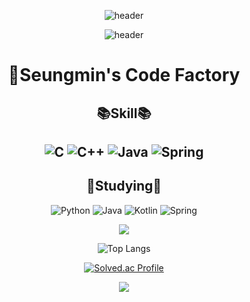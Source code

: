<div align=center>

![header](https://capsule-render.vercel.app/api?type=waving&&color=0:66FFFF,100:FFFF33&height=100)


![header](https://capsule-render.vercel.app/api?type=transparent&&color=0:66FFFF,100:FFFF33&height=100&section=header&text=WELCOME&fontSize=100&desc=Luke's%20Repo.&descAlignY=90&fontAlignY=50&fontColor=FFFFFF&animation=fadeIn)

<h1>👋Seungmin's Code Factory</h1>
<h2>📚Skill📚<h2>

![C](https://img.shields.io/badge/c-%2300599C.svg?style=for-the-badge&logo=c&logoColor=white)
![C++](https://img.shields.io/badge/c++-%2300599C.svg?style=for-the-badge&logo=c%2B%2B&logoColor=white)
![Java](https://img.shields.io/badge/java-%23ED8B00.svg?style=for-the-badge&logo=java&logoColor=white)
![Spring](https://img.shields.io/badge/spring-%236DB33F.svg?style=for-the-badge&logo=spring&logoColor=white)

<h2>📖Studying📖</h2>

![Python](https://img.shields.io/badge/python-3670A0?style=for-the-badge&logo=python&logoColor=ffdd54)
![Java](https://img.shields.io/badge/java-%23ED8B00.svg?style=for-the-badge&logo=java&logoColor=white)
![Kotlin](https://img.shields.io/badge/kotlin-%237F52FF.svg?style=for-the-badge&logo=kotlin&logoColor=white)
![Spring](https://img.shields.io/badge/spring-%236DB33F.svg?style=for-the-badge&logo=spring&logoColor=white)

<picture>
<source 
  srcset="https://github-readme-stats.vercel.app/api?username=yjsmk0902&show_icons=true&theme=dark"
  media="(prefers-color-scheme: dark)"
/>
<img src="https://github-readme-stats.vercel.app/api?username=anuraghazra&show_icons=true" />
</picture>

![Top Langs](https://github-readme-stats.vercel.app/api/top-langs/?username=yjsmk0902&layout=compact&theme=tokyonight)


[![Solved.ac Profile](http://mazassumnida.wtf/api/v2/generate_badge?boj=yjsmk0902)](https://solved.ac/yjsmk0902/)

<p><img src="https://img.shields.io/badge/C++-00599C?style=flat&logo=cplusplus&logoColor=white"/></p>


